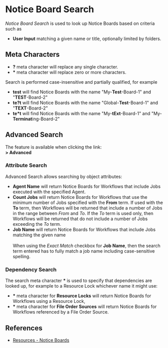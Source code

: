 # Notice Board Search

*Notice Board Search* is used to look up Notice Boards based on criteria such as

- **User Input** matching a given name or title, optionally limited by folders.

## Meta Characters

- **?** meta character will replace any single character.
- **\*** meta character will replace zero or more characters.

Search is performed case-insensitive and partially qualified, for example

- **test** will find Notice Boards with the name "My-**Test**-Board-1" and "**TEST**-Board-2"
- **te?t** will find Notice Boards with the name "Global-**Test**-Board-1" and "**TEXT**-Board-2"
- **te\*t** will find Notice Boards with the name "My-**tExt**-Board-1" and "My-**Terminat**ing-Board-2"

## Advanced Search

The feature is available when clicking the link:<br/>**> Advanced**

### Attribute Search

Advanced Search allows searching by object attributes:

- **Agent Name** will return Notice Boards for Workflows that include Jobs executed with the specified Agent.
- **Count Jobs** will return Notice Boards for Workflows that use the minimum number of Jobs specified with the **From** term. If used with the **To** term, then Workflows will be returned that include a number of Jobs in the range between *From* and *To*. If the *To* term is used only, then Workflows will be returned that do not include a number of Jobs exceeding the *To* term.
- **Job Name** will return Notice Boards for Workflows that include Jobs matching the given name<br/><br/>
When using the *Exact Match* checkbox for **Job Name**, then the search term entered has to fully match a job name including case-sensitive spelling.

### Dependency Search

The search meta character **\*** is used to specify that dependencies are looked up, for example to a Resource Lock whichever name it might use:

- **\*** meta character for **Resource Locks** will return Notice Boards for Workflows using a Resource Lock,
- **\*** meta character for **File Order Sources** will return Notice Boards for Workflows referenced by a File Order Source.

## References

- [Resources - Notice Boards](/resources-notice-boards)
